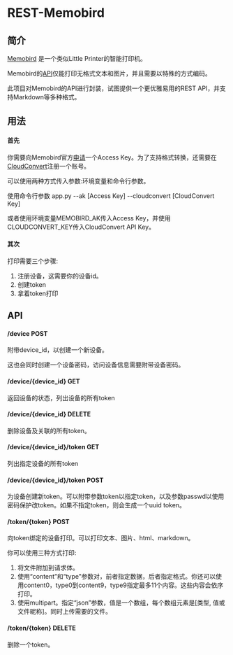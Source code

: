 # REST-Memobird
## 简介
[Memobird](http://memobird.cn/) 是一个类似Little Printer的智能打印机。

Memobird的[API](http://open.memobird.cn/)仅能打印无格式文本和图片，并且需要以特殊的方式编码。

此项目对Memobird的API进行封装，试图提供一个更优雅易用的REST API，并支持Markdown等多种格式。
## 用法
#### 首先
你需要向Memobird官方[申请](http://open.memobird.cn/upload/webapi.pdf)一个Access Key。为了支持格式转换，还需要在[CloudConvert](https://cloudconvert.com/)注册一个账号。

可以使用两种方式传入参数:环境变量和命令行参数。

使用命令行参数 app.py --ak [Access Key] --cloudconvert [CloudConvert Key]

或者使用环境变量MEMOBIRD_AK传入Access Key，并使用CLOUDCONVERT_KEY传入CloudConvert API Key。

#### 其次
打印需要三个步骤:
1. 注册设备，这需要你的设备id。
2. 创建token
3. 拿着token打印
## API
#### /device POST
附带device_id，以创建一个新设备。

这也会同时创建一个设备密码，访问设备信息需要附带设备密码。
#### /device/{device_id} GET
返回设备的状态，列出设备的所有token
#### /device/{device_id} DELETE
删除设备及关联的所有token。
#### /device/{device_id}/token GET
列出指定设备的所有token
#### /device/{device_id}/token POST
为设备创建新token。可以附带参数token以指定token，以及参数passwd以使用密码保护改token。如果不指定token，则会生成一个uuid token。
#### /token/{token} POST
向token绑定的设备打印。可以打印文本、图片、html、markdown。

你可以使用三种方式打印:
1. 将文件附加到请求体。
2. 使用“content”和“type”参数对，前者指定数据，后者指定格式。你还可以使用content0，type0到content9，type9指定最多11个内容。这些内容会依序打印。
3. 使用multipart。指定“json”参数，值是一个数组，每个数组元素是[类型, 值或文件昵称]。同时上传需要的文件。
#### /token/{token} DELETE
删除一个token。
